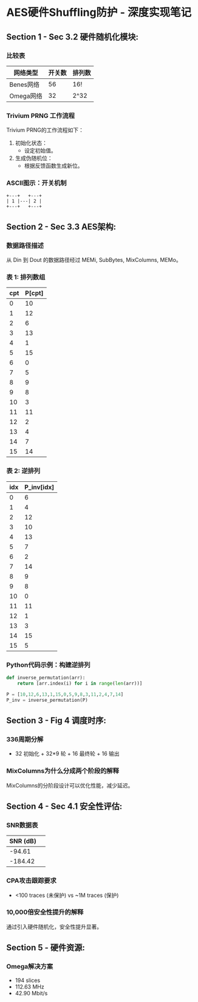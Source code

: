 # AES硬件Shuffling防护 - 深度实现笔记

## Section 1 - Sec 3.2 硬件随机化模块:

### 比较表
| 网络类型       | 开关数 | 排列数            |
|----------------|--------|-------------------|
| Benes网络      | 56     | 16!                |
| Omega网络      | 32     | 2^32              |

### Trivium PRNG 工作流程

Trivium PRNG的工作流程如下：
1. 初始化状态：
   - 设定初始值。
2. 生成伪随机位：
   - 根据反馈函数生成新位。

### ASCII图示：开关机制
```
+---+   +---+
| 1 |---| 2 |
+---+   +---+
```

## Section 2 - Sec 3.3 AES架构:

### 数据路径描述
从 Din 到 Dout 的数据路径经过 MEMi, SubBytes, MixColumns, MEMo。

### 表 1: 排列数组
| cpt | P[cpt] |
|-----|--------|
| 0   | 10     |
| 1   | 12     |
| 2   | 6      |
| 3   | 13     |
| 4   | 1      |
| 5   | 15     |
| 6   | 0      |
| 7   | 5      |
| 8   | 9      |
| 9   | 8      |
| 10  | 3      |
| 11  | 11     |
| 12  | 2      |
| 13  | 4      |
| 14  | 7      |
| 15  | 14     |

### 表 2: 逆排列
| idx | P_inv[idx] |
|-----|-------------|
| 0   | 6           |
| 1   | 4           |
| 2   | 12          |
| 3   | 10          |
| 4   | 13          |
| 5   | 7           |
| 6   | 2           |
| 7   | 14          |
| 8   | 9           |
| 9   | 8           |
| 10  | 0           |
| 11  | 11          |
| 12  | 1           |
| 13  | 3           |
| 14  | 15          |
| 15  | 5           |

### Python代码示例：构建逆排列
```python
def inverse_permutation(arr):
    return [arr.index(i) for i in range(len(arr))]

P = [10,12,6,13,1,15,0,5,9,8,3,11,2,4,7,14]
P_inv = inverse_permutation(P)
```

## Section 3 - Fig 4 调度时序:

### 336周期分解
- 32 初始化 + 32*9 轮 + 16 最终轮 + 16 输出

### MixColumns为什么分成两个阶段的解释
MixColumns的分阶段设计可以优化性能，减少延迟。

## Section 4 - Sec 4.1 安全性评估:

### SNR数据表
| SNR (dB)     |   |
|---------------|---|
| -94.61       |   |
| -184.42      |   |

### CPA攻击跟踪要求
- <100 traces (未保护) vs ~1M traces (保护)

### 10,000倍安全性提升的解释
通过引入硬件随机化，安全性提升显著。

## Section 5 - 硬件资源:

### Omega解决方案
- 194 slices
- 112.63 MHz
- 42.90 Mbit/s
